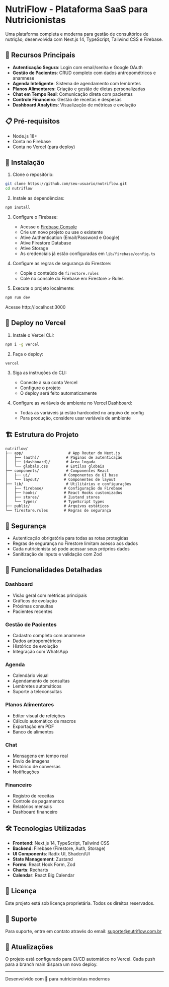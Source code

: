 # NutriFlow - Plataforma SaaS para Nutricionistas

Uma plataforma completa e moderna para gestão de consultórios de nutrição, desenvolvida com Next.js 14, TypeScript, Tailwind CSS e Firebase.

## 🚀 Recursos Principais

- **Autenticação Segura**: Login com email/senha e Google OAuth
- **Gestão de Pacientes**: CRUD completo com dados antropométricos e anamnese
- **Agenda Inteligente**: Sistema de agendamento com lembretes
- **Planos Alimentares**: Criação e gestão de dietas personalizadas
- **Chat em Tempo Real**: Comunicação direta com pacientes
- **Controle Financeiro**: Gestão de receitas e despesas
- **Dashboard Analytics**: Visualização de métricas e evolução

## 📋 Pré-requisitos

- Node.js 18+ 
- Conta no Firebase
- Conta no Vercel (para deploy)

## 🔧 Instalação

1. Clone o repositório:
```bash
git clone https://github.com/seu-usuario/nutriflow.git
cd nutriflow
```

2. Instale as dependências:
```bash
npm install
```

3. Configure o Firebase:
   - Acesse o [Firebase Console](https://console.firebase.google.com)
   - Crie um novo projeto ou use o existente
   - Ative Authentication (Email/Password e Google)
   - Ative Firestore Database
   - Ative Storage
   - As credenciais já estão configuradas em `lib/firebase/config.ts`

4. Configure as regras de segurança do Firestore:
   - Copie o conteúdo de `firestore.rules`
   - Cole no console do Firebase em Firestore > Rules

5. Execute o projeto localmente:
```bash
npm run dev
```

Acesse http://localhost:3000

## 🚀 Deploy no Vercel

1. Instale o Vercel CLI:
```bash
npm i -g vercel
```

2. Faça o deploy:
```bash
vercel
```

3. Siga as instruções do CLI:
   - Conecte à sua conta Vercel
   - Configure o projeto
   - O deploy será feito automaticamente

4. Configure as variáveis de ambiente no Vercel Dashboard:
   - Todas as variáveis já estão hardcoded no arquivo de config
   - Para produção, considere usar variáveis de ambiente

## 🏗️ Estrutura do Projeto

```
nutriflow/
├── app/                    # App Router do Next.js
│   ├── (auth)/            # Páginas de autenticação
│   ├── (dashboard)/       # Área logada
│   └── globals.css        # Estilos globais
├── components/            # Componentes React
│   ├── ui/               # Componentes de UI base
│   └── layout/           # Componentes de layout
├── lib/                   # Utilitários e configurações
│   ├── firebase/         # Configuração do Firebase
│   ├── hooks/            # React Hooks customizados
│   ├── stores/           # Zustand stores
│   └── types/            # TypeScript types
├── public/               # Arquivos estáticos
└── firestore.rules       # Regras de segurança
```

## 🔐 Segurança

- Autenticação obrigatória para todas as rotas protegidas
- Regras de segurança no Firestore limitam acesso aos dados
- Cada nutricionista só pode acessar seus próprios dados
- Sanitização de inputs e validação com Zod

## 📱 Funcionalidades Detalhadas

### Dashboard
- Visão geral com métricas principais
- Gráficos de evolução
- Próximas consultas
- Pacientes recentes

### Gestão de Pacientes
- Cadastro completo com anamnese
- Dados antropométricos
- Histórico de evolução
- Integração com WhatsApp

### Agenda
- Calendário visual
- Agendamento de consultas
- Lembretes automáticos
- Suporte a teleconsultas

### Planos Alimentares
- Editor visual de refeições
- Cálculo automático de macros
- Exportação em PDF
- Banco de alimentos

### Chat
- Mensagens em tempo real
- Envio de imagens
- Histórico de conversas
- Notificações

### Financeiro
- Registro de receitas
- Controle de pagamentos
- Relatórios mensais
- Dashboard financeiro

## 🛠️ Tecnologias Utilizadas

- **Frontend**: Next.js 14, TypeScript, Tailwind CSS
- **Backend**: Firebase (Firestore, Auth, Storage)
- **UI Components**: Radix UI, Shadcn/UI
- **State Management**: Zustand
- **Forms**: React Hook Form, Zod
- **Charts**: Recharts
- **Calendar**: React Big Calendar

## 📄 Licença

Este projeto está sob licença proprietária. Todos os direitos reservados.

## 🤝 Suporte

Para suporte, entre em contato através do email: suporte@nutriflow.com.br

## 🔄 Atualizações

O projeto está configurado para CI/CD automático no Vercel. Cada push para a branch main dispara um novo deploy.

---

Desenvolvido com 💚 para nutricionistas modernos